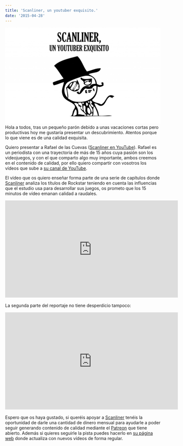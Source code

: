 ```yaml
---
title: 'Scanliner, un youtuber exquisito.'
date: '2015-04-28'
---
```


![SCANLINER](images/SCANLINER-1024x632.jpg)
Hola a todos, tras un pequeño parón debido a unas vacaciones cortas pero productivas hoy me gustaría presentar un descubrimiento. Atentos porque lo que viene es de una calidad exquisita.

Quiero presentar a Rafael de las Cuevas ([Scanliner en YouTube](https://www.youtube.com/channel/UCWz51s7gd-p55UXY_xm69FQ)). Rafael es un periodista con una trayectoria de más de 15 años cuya pasión son los videojuegos, y con el que comparto algo muy importante, ambos creemos en el contenido de calidad, por ello quiero compartir con vosotros los vídeos que sube a [su canal de YouTube](https://www.youtube.com/channel/UCWz51s7gd-p55UXY_xm69FQ).

El vídeo que os quiero enseñar forma parte de una serie de capítulos donde [Scanliner](https://www.youtube.com/channel/UCWz51s7gd-p55UXY_xm69FQ) analiza los títulos de Rockstar teniendo en cuenta las influencias que el estudio usa para desarrollar sus juegos, os prometo que los 15 minutos de vídeo emanan calidad a raudales.

<iframe src="https://www.youtube.com/embed/w3FbiEsNDhs" width="560" height="315" frameborder="0" allowfullscreen="allowfullscreen"></iframe>

La segunda parte del reportaje no tiene desperdicio tampoco:

<iframe src="https://www.youtube.com/embed/wnppnTZOtRo" width="560" height="315" frameborder="0" allowfullscreen="allowfullscreen"></iframe>

Espero que os haya gustado, si queréis apoyar a [Scanliner](https://www.youtube.com/channel/UCWz51s7gd-p55UXY_xm69FQ) tenéis la oportunidad de darle una cantidad de dinero mensual para ayudarle a poder seguir generando contenido de calidad mediante el [Patreon](https://www.patreon.com/Scanliner) que tiene abierto. Además si quieres seguirle la pista puedes hacerlo en [su página web](http://scanliner.net/) donde actualiza con nuevos vídeos de forma regular.
